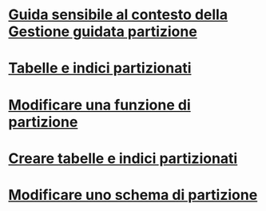 # [Guida sensibile al contesto della Gestione guidata partizione](manage-partition-wizard-f1-help.md)
# [Tabelle e indici partizionati](partitioned-tables-and-indexes.md)
# [Modificare una funzione di partizione](modify-a-partition-function.md)
# [Creare tabelle e indici partizionati](create-partitioned-tables-and-indexes.md)
# [Modificare uno schema di partizione](modify-a-partition-scheme.md)
